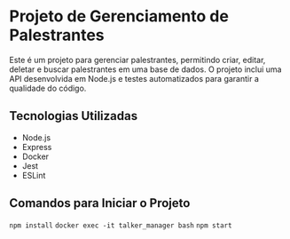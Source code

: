 # Projeto de Gerenciamento de Palestrantes

Este é um projeto para gerenciar palestrantes, permitindo criar, editar, deletar e buscar palestrantes em uma base de dados. O projeto inclui uma API desenvolvida em Node.js e testes automatizados para garantir a qualidade do código.

## Tecnologias Utilizadas

- Node.js
- Express
- Docker
- Jest
- ESLint

## Comandos para Iniciar o Projeto

```npm install```
```docker exec -it talker_manager bash```
```npm start```